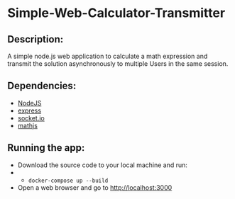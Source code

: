 # Simple-Web-Calculator-Transmitter

## Description:
A simple node.js web application to calculate a math expression and transmit the solution asynchronously to multiple Users in the same session.

## Dependencies:
- [NodeJS](https://nodejs.org/en/)
- [express](https://www.npmjs.com/package/express)
- [socket.io](https://socket.io/)
- [mathjs](https://mathjs.org/)

## Running the app:
- Download the source code to your local machine and run:
- - `docker-compose up --build`
- Open a web browser and go to [http://localhost:3000](http://localhost:3000)
